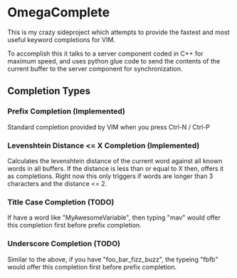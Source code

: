 # OmegaComplete

This is my crazy sideproject which attempts to provide the fastest and most
useful keyword completions for VIM.

To accomplish this it talks to a server component coded in C++ for maximum
speed, and uses python glue code to send the contents of the current buffer to the
server component for synchronization.

## Completion Types

### Prefix Completion (Implemented)
Standard completion provided by VIM when you press Ctrl-N / Ctrl-P

### Levenshtein Distance <= X Completion (Implemented)
Calculates the levenshtein distance of the current word against all known words in all buffers.
If the distance is less than or equal to X then, offers it as completions.
Right now this only triggers if words are longer than 3 characters and the distance <= 2.

### Title Case Completion (TODO)
If have a word like "MyAwesomeVariable", then typing "mav" would offer this completion first before prefix completion.

### Underscore Completion (TODO)
Similar to the above, if you have "foo_bar_fizz_buzz", the typeing "fbfb" would offer this completion first before prefix completion.
